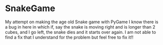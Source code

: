 # SnakeGame
My attempt on making the age old Snake game with PyGame
I know there is a bug in here in which if, say the snake is moving right and is longer than 2 cubes, and I go left, the snake dies and it starts over again.
I am not able to find a fix that I understand for the problem but feel free to fix it!! 
